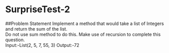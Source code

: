 # SurpriseTest-2
##Problem Statement
Implement a method that would take a list of Integers and return the sum of the list.  
Do not use sum method to do this. Make use of recursion to complete this question.  
Input:-List(2, 5, 7, 55, 3)
Output:-72
